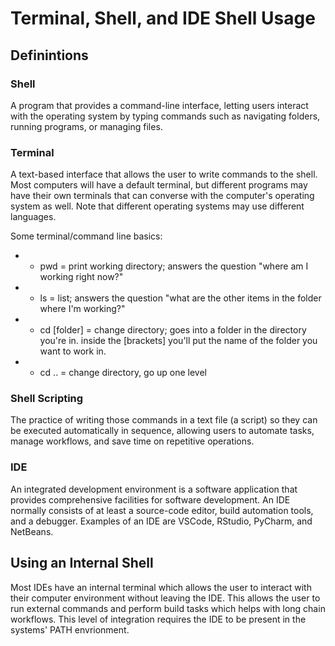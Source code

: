 # Terminal, Shell, and IDE Shell Usage

## Definintions
### Shell 
A program that provides a command-line interface, letting users interact with the operating system by typing commands such as navigating folders, running programs, or managing files.

### Terminal
A text-based interface that allows the user to write commands to the shell. Most computers will have a default terminal, but different programs may have their own terminals that can converse with the computer's operating system as well. Note that different operating systems may use different languages. 

Some terminal/command line basics:
- * pwd = print working directory; answers the question "where am I working right now?"
- * ls = list; answers the question "what are the other items in the folder where I'm working?"
- * cd [folder] = change directory; goes into a folder in the directory you're in. inside the [brackets] you'll put the name of the folder you want to work in.
- * cd .. = change directory, go up one level

### Shell Scripting
The practice of writing those commands in a text file (a script) so they can be executed automatically in sequence, allowing users to automate tasks, manage workflows, and save time on repetitive operations.

### IDE
An integrated development environment is a software application that provides comprehensive facilities for software development. An IDE normally consists of at least a source-code editor, build automation tools, and a debugger. Examples of an IDE are VSCode, RStudio, PyCharm, and NetBeans.

## Using an Internal Shell
Most IDEs have an internal terminal which allows the user to interact with their computer environment without leaving the IDE. This allows the user to run external commands and perform build tasks which helps with long chain workflows. This level of integration requires the IDE to be present in the systems' PATH envrionment. 